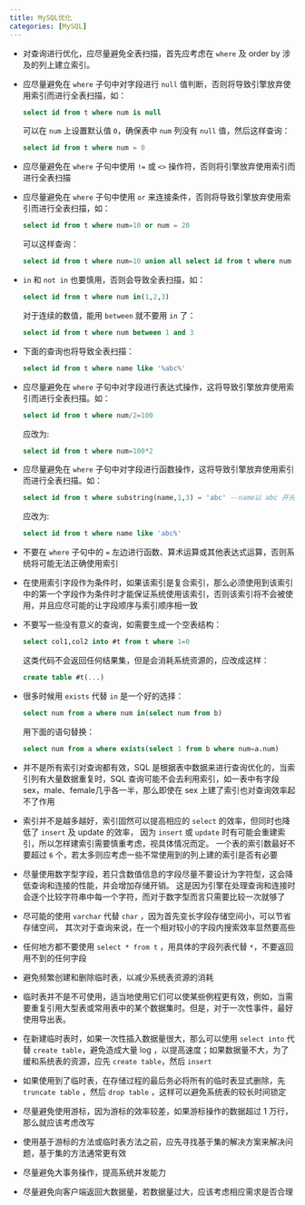 ```yaml
---
title: MySQL优化
categories: [MySQL]
---
```


- 对查询进行优化，应尽量避免全表扫描，首先应考虑在 `where` 及 order by 涉及的列上建立索引。  

- 应尽量避免在 `where` 子句中对字段进行 `null` 值判断，否则将导致引擎放弃使用索引而进行全表扫描，如：

  ```sql
  select id from t where num is null
  ```

  可以在 `num` 上设置默认值 `0`，确保表中 `num` 列没有 `null` 值，然后这样查询：  

  ```sql
  select id from t where num = 0  
  ```

- 应尽量避免在 `where` 子句中使用 `!=` 或 `<>` 操作符，否则将引擎放弃使用索引而进行全表扫描

- 应尽量避免在 `where` 子句中使用 `or` 来连接条件，否则将导致引擎放弃使用索引而进行全表扫描，如：

  ```sql
  select id from t where num=10 or num = 20  
  ```

  可以这样查询：

  ```sql
  select id from t where num=10 union all select id from t where num = 20
  ```

- `in` 和 `not in` 也要慎用，否则会导致全表扫描，如：

  ```sql
  select id from t where num in(1,2,3)  
  ```

  对于连续的数值，能用 `between` 就不要用 `in` 了：

  ```sql
  select id from t where num between 1 and 3  
  ```

- 下面的查询也将导致全表扫描： 

  ```sql
  select id from t where name like '%abc%'  
  ```

- 应尽量避免在 `where` 子句中对字段进行表达式操作，这将导致引擎放弃使用索引而进行全表扫描。如：  

  ```sql
  select id from t where num/2=100  
  ```

  应改为:  

  ```sql
  select id from t where num=100*2  
  ```

- 应尽量避免在 `where` 子句中对字段进行函数操作，这将导致引擎放弃使用索引而进行全表扫描。如：  

  ```sql
  select id from t where substring(name,1,3) = 'abc' --name以 abc 开头的 id  
  ```

  应改为:  

  ```sql
  select id from t where name like 'abc%'  
  ```

- 不要在 `where` 子句中的 `=` 左边进行函数、算术运算或其他表达式运算，否则系统将可能无法正确使用索引

- 在使用索引字段作为条件时，如果该索引是复合索引，那么必须使用到该索引中的第一个字段作为条件时才能保证系统使用该索引，否则该索引将不会被使用，并且应尽可能的让字段顺序与索引顺序相一致

- 不要写一些没有意义的查询，如需要生成一个空表结构：  

  ```sql
  select col1,col2 into #t from t where 1=0
  ```

  这类代码不会返回任何结果集，但是会消耗系统资源的，应改成这样：  

  ```sql
  create table #t(...) 
  ```

- 很多时候用 `exists` 代替 `in` 是一个好的选择：  

  ```sql
  select num from a where num in(select num from b)  
  ```

  用下面的语句替换： 

  ```sql
  select num from a where exists(select 1 from b where num=a.num)
  ```

- 并不是所有索引对查询都有效，SQL 是根据表中数据来进行查询优化的，当索引列有大量数据重复时，SQL 查询可能不会去利用索引，如一表中有字段sex，male、female几乎各一半，那么即使在 sex 上建了索引也对查询效率起不了作用
- 索引并不是越多越好，索引固然可以提高相应的 `select` 的效率，但同时也降低了 `insert` 及 update 的效率，  因为 `insert` 或 `update` 时有可能会重建索引，所以怎样建索引需要慎重考虑，视具体情况而定。  一个表的索引数最好不要超过 `6`  个，若太多则应考虑一些不常使用到的列上建的索引是否有必要


- 尽量使用数字型字段，若只含数值信息的字段尽量不要设计为字符型，这会降低查询和连接的性能，并会增加存储开销。  这是因为引擎在处理查询和连接时会逐个比较字符串中每一个字符，而对于数字型而言只需要比较一次就够了
- 尽可能的使用 `varchar` 代替 `char` ，因为首先变长字段存储空间小，可以节省存储空间， 其次对于查询来说，在一个相对较小的字段内搜索效率显然要高些
- 任何地方都不要使用 `select * from t` ，用具体的字段列表代替 `*`，不要返回用不到的任何字段
- 避免频繁创建和删除临时表，以减少系统表资源的消耗
- 临时表并不是不可使用，适当地使用它们可以使某些例程更有效，例如，当需要重复引用大型表或常用表中的某个数据集时。但是，对于一次性事件，最好使用导出表。
- 在新建临时表时，如果一次性插入数据量很大，那么可以使用 `select into` 代替 `create table`，避免造成大量 log ，以提高速度；如果数据量不大，为了缓和系统表的资源，应先 `create table`，然后 `insert`
- 如果使用到了临时表，在存储过程的最后务必将所有的临时表显式删除，先 `truncate table` ，然后 `drop table` ，这样可以避免系统表的较长时间锁定
- 尽量避免使用游标，因为游标的效率较差，如果游标操作的数据超过 1 万行，那么就应该考虑改写
- 使用基于游标的方法或临时表方法之前，应先寻找基于集的解决方案来解决问题，基于集的方法通常更有效
- 尽量避免大事务操作，提高系统并发能力
- 尽量避免向客户端返回大数据量，若数据量过大，应该考虑相应需求是否合理